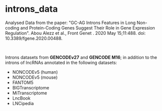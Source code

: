 # introns_data
Analysed Data from the paper: "GC-AG Introns Features in Long Non-coding and Protein-Coding Genes Suggest Their Role in Gene Expression Regulation". Abou Alezz et al., Front Genet . 2020 May 15;11:488. doi: 10.3389/fgene.2020.00488.

<br>

Introns datasets from **GENCODEv27** and **GENCODE M16**; in addition to the introns of lncRNAs annotated in the following datasets: 
 * NONCODEv5 (human)
 * NONCODEv5 (mouse)
 * FANTOM5
 * BIGTranscriptome
 * MiTranscriptome
 * LncBook
 * LNCipedia
